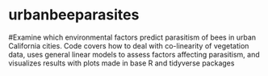 # urbanbeeparasites
#Examine which environmental factors predict parasitism of bees in urban California cities. Code covers how to deal with co-linearity of vegetation data, uses general linear models to assess factors affecting parasitism, and visualizes results with plots made in base R and tidyverse packages
